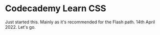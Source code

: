 # Codecademy Learn CSS

Just started this. Mainly as it's recommended for the Flash path.
14th April 2022. Let's go.
